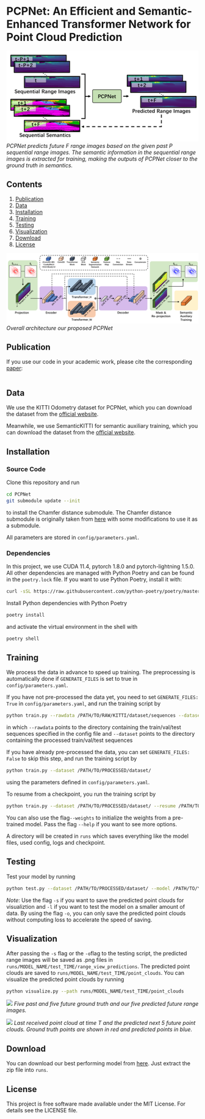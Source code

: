 # PCPNet: An Efficient and Semantic-Enhanced Transformer Network for Point Cloud Prediction

![](figs/motivation.png)
*PCPNet predicts future F range images based on the given past P sequential range images. The semantic information in the sequential range images is extracted for training, making the outputs of PCPNet closer to the ground truth in semantics.*

## Contents
1. [Publication](#Publication)
2. [Data](#Data)
3. [Installation](#Installation)
4. [Training](#Training)
5. [Testing](#Testing)
6. [Visualization](#Visualization)
7. [Download](#Dwnload)
8. [License](#License)

![](figs/overall_architecture.png)
*Overall architecture our proposed PCPNet*

## Publication
If you use our code in your academic work, please cite the corresponding [paper]():
    
```latex

```

## Data
We use the KITTI Odometry dataset for PCPNet, which you can download the dataset from the [official website](http://www.cvlibs.net/datasets/kitti/eval_odometry.php).


Meanwhile, we use SemanticKITTI for semantic auxiliary training, which you can download the dataset from the [official website](http://semantic-kitti.org/dataset.html#download).

## Installation

### Source Code
Clone this repository and run 
```bash
cd PCPNet
git submodule update --init
```
to install the Chamfer distance submodule. The Chamfer distance submodule is originally taken from [here](https://github.com/chrdiller/pyTorchChamferDistance) with some modifications to use it as a submodule.

All parameters are stored in ```config/parameters.yaml```.

### Dependencies
In this project, we use CUDA 11.4, pytorch 1.8.0 and pytorch-lightning 1.5.0. All other dependencies are managed with Python Poetry and can be found in the ```poetry.lock``` file. If you want to use Python Poetry, install it with:
```bash
curl -sSL https://raw.githubusercontent.com/python-poetry/poetry/master/install-poetry.py | python -
```

Install Python dependencies with Python Poetry
```bash
poetry install
```

and activate the virtual environment in the shell with
```bash
poetry shell
```

## Training
We process the data in advance to speed up training. The preprocessing is automatically done if ```GENERATE_FILES``` is set to true in ```config/parameters.yaml```.

If you have not pre-processed the data yet, you need to set ```GENERATE_FILES: True``` in ```config/parameters.yaml```, and run the training script by
```bash
python train.py --rawdata /PATH/TO/RAW/KITTI/dataset/sequences --dataset /PATH/TO/PROCESSED/dataset/
```
in which ```--rawdata``` points to the directory containing the train/val/test sequences specified in the config file and  ```--dataset``` points to the directory containing the processed train/val/test sequences


If you have already pre-processed the data, you can set ```GENERATE_FILES: False``` to skip this step, and run the training script by
```bash
python train.py --dataset /PATH/TO/PROCESSED/dataset/
```
using the parameters defined in ```config/parameters.yaml```. 

To resume from a checkpoint, you run the training script by
```bash
python train.py --dataset /PATH/TO/PROCESSED/dataset/ --resume /PATH/TO/YOUR/MODEL/
```
You can also use the flag```--weights``` to initialize the weights from a pre-trained model. Pass the flag ```--help``` if you want to see more options.

A directory will be created in ```runs``` which saves everything like the model files, used config, logs and checkpoint.


## Testing
Test your model by running
```bash
python test.py --dataset /PATH/TO/PROCESSED/dataset/ --model /PATH/TO/YOUR/MODEL/
```
*Note*: Use the flag ```-s``` if you want to save the predicted point clouds for visualiztion and ```-l``` if you want to test the model on a smaller amount of data. By using the flag ```-o```, you can only save the predicted point clouds without computing loss to accelerate the speed of saving.

## Visualization
After passing the ```-s``` flag or the ```-o```flag to the testing script, the predicted range images will be saved as .png files in ```runs/MODEL_NAME/test_TIME/range_view_predictions```. The predicted point clouds are saved to ```runs/MODEL_NAME/test_TIME/point_clouds```. You can visualize the predicted point clouds by running
```bash
python visualize.py --path runs/MODEL_NAME/test_TIME/point_clouds
```

![](docs/predictions.gif)
*Five past and five future ground truth and our five predicted future range images.*

![](docs/qualitative.png)
*Last received point cloud at time T and the predicted next 5 future point clouds. Ground truth points
are shown in red and predicted points in blue.*

## Download
You can download our best performing model from [here](https://www.ipb.uni-bonn.de/html/projects/point-cloud-prediction/pretrained.zip). Just extract the zip file into ```runs```.

## License
This project is free software made available under the MIT License. For details see the LICENSE file.
